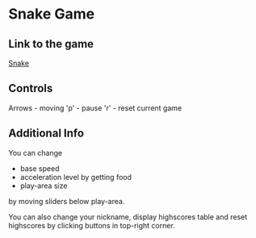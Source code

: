 # Snake Game

## Link to the game

[Snake](https://soiloui.github.io/Snake/)

## Controls

Arrows - moving 'p' - pause 'r' - reset current game

## Additional Info

You can change

- base speed
- acceleration level by getting food
- play-area size

by moving sliders below play-area.

You can also change your nickname, display highscores table and reset highscores by clicking buttons in top-right corner.
